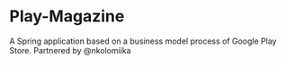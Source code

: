 # Play-Magazine
A Spring application based on a business model process of Google Play Store. Partnered by @nkolomiika
